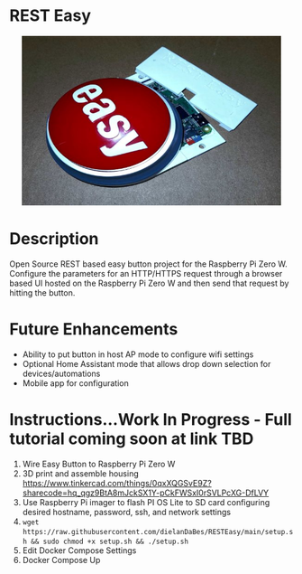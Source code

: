 # REST Easy

<p align="center">
  <img width="460" height="300" src="RESTEasy_resize.jpg">
</p>

# Description
Open Source REST based easy button project for the Raspberry Pi Zero W.
Configure the parameters for an HTTP/HTTPS request through a browser based UI hosted on the Raspberry Pi Zero W and then send that request by hitting the button.

# Future Enhancements
- Ability to put button in host AP mode to configure wifi settings
- Optional Home Assistant mode that allows drop down selection for devices/automations
- Mobile app for configuration

# Instructions...Work In Progress - Full tutorial coming soon at link TBD

1. Wire Easy Button to Raspberry Pi Zero W 
2. 3D print and assemble housing https://www.tinkercad.com/things/0qxXQGSvE9Z?sharecode=hq_qgz9BtA8mJckSX1Y-pCkFWSxI0rSVLPcXG-DfLVY
3. Use Raspberry Pi imager to flash PI OS Lite to SD card configuring desired hostname, password, ssh, and network settings
4. ```wget https://raw.githubusercontent.com/dielanDaBes/RESTEasy/main/setup.sh && sudo chmod +x setup.sh && ./setup.sh```
5. Edit Docker Compose Settings
6. Docker Compose Up
